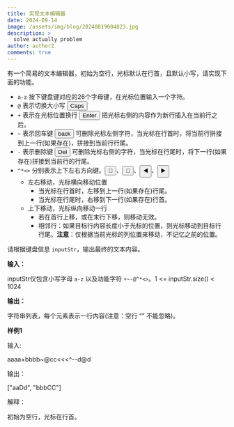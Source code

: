 ```yaml
---
title: 实现文本编辑器
date: 2024-09-14
image: /assets/img/blog/20240819004823.jpg
description: >
  solve actually problem
author: author2
comments: true
---
```


有一个简易的文本编辑器，初始为空行，光标默认在行首，且默认小写，请实现下面的功能。

- `a-z` 按下键盘键对应的26个字母键，在光标位置输入一个字符。
- `@` 表示切换大小写 <button>Caps</button>
- `+` 表示在光标位置换行 <button>Enter</button> 把光标右侧的内容作为新行插入在当前行之后。
- `~` 表示回车键 <button>back</button> 可删除光标左侧字符，当光标在行首时，将当前行拼接到上一行(如果存在)，拼接到当前行行尾。
- `-` 表示删除键 <button>Del</button> 可删除光标右侧的字符，当光标在行尾时，将下一行(如果存在)拼接到当前行的行尾。
- `^*<>` 分别表示上下左右方向键。<button>:arrow_up_small:</button>、<button>:arrow_down_small:</button>、<button>:arrow_backward:</button>、<button>:arrow_forward:</button>
    - 左右移动，光标横向移动位置
        - 当光标在行首时，左移到上一行(如果存在)行尾。
        - 当光标在行尾时，右移到下一行(如果存在)行首。
    - 上下移动，光标纵向移动一行
        - 若在首行上移，或在末行下移，则移动无效。
        - 相邻行：如果目标行内容长度小于光标的位置，则光标移动到目标行行尾。**注意**：仅根据当前光标的列位置来移动，不记忆之前的位置。

请根据键盘信息 `inputStr`，输出最终的文本内容。

**输入：**

inputStr仅包含小写字母 `a-z` 以及功能字符 `+~-@^*<>`。1 <= inputStr.size() < 1024

**输出：**

字符串列表，每个元素表示一行内容(注意：空行 “” 不能忽略)。

**样例1**

输入: 

<p>aaaa+bbbb~@cc<<<^--d@d</p>

输出：

<p>["aaDd", "bbbCC"]</p>

解释：

初始为空行，光标在行首。
